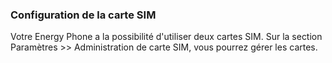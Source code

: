### Configuration de la carte SIM
Votre Energy Phone a la possibilité d'utiliser deux cartes SIM. Sur la section Paramètres >> Administration de carte SIM, vous pourrez gérer les cartes.

